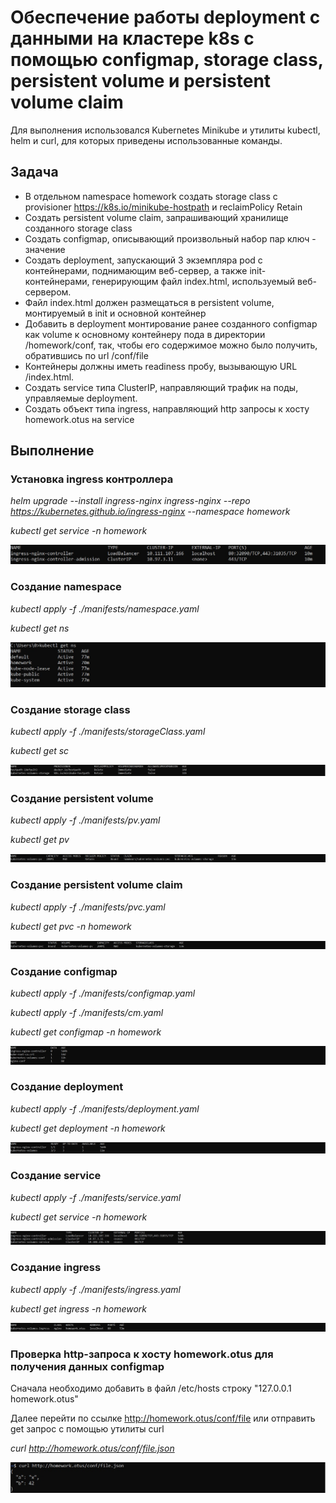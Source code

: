 # Обеспечение работы deployment с данными на кластере k8s с помощью configmap, storage class, persistent volume и persistent volume claim

Для выполнения использовался Kubernetes Minikube и утилиты kubectl, helm и curl, для которых приведены использованные команды.

## Задача 
- В отдельном namespace homework создать storage сlass с provisioner https://k8s.io/minikube-hostpath и reclaimPolicy Retain
- Создать persistent volume claim, запрашивающий хранилище созданного storage сlass
- Создать configmap, описывающий произвольный набор пар ключ - значение
- Создать deployment, запускающий 3 экземпляра pod c контейнерами, поднимающим веб-сервер, а также init-контейнерами, генерирующим файл index.html, используемый веб-сервером.
- Файл index.html должен размещаться в persistent volume, монтируемый в init и основной контейнер
- Добавить в deployment монтирование ранее созданного configmap как volume к основному контейнеру пода в директории /homework/conf, так, чтобы его содержимое можно было получить, обратившись по url /conf/file
- Контейнеры должны иметь readiness пробу, вызывающую URL /index.html.
- Создать service типа ClusterIP, направляющий трафик на поды, управляемые deployment.
- Создать объект типа ingress, направляющий http запросы к хосту homework.otus на service 

## Выполнение 
### Установка ingress контроллера
*helm upgrade --install ingress-nginx ingress-nginx --repo https://kubernetes.github.io/ingress-nginx --namespace homework*

*kubectl get service -n homework*

![screenshot](images/ingress-controller.jpg)

### Создание namespace
*kubectl apply -f ./manifests/namespace.yaml*

*kubectl get ns*

![screenshot](images/namespaces.jpg)

### Создание storage class
*kubectl apply -f ./manifests/storageClass.yaml*

*kubectl get sc*

![screenshot](images/storageclass.jpg)

### Создание persistent volume
*kubectl apply -f ./manifests/pv.yaml*

*kubectl get pv*

![screenshot](images/pv.jpg)

### Создание persistent volume claim
*kubectl apply -f ./manifests/pvc.yaml*

*kubectl get pvc -n homework*

![screenshot](images/pvc.jpg)

### Создание configmap
*kubectl apply -f ./manifests/configmap.yaml*

*kubectl apply -f ./manifests/cm.yaml*

*kubectl get configmap -n homework*

![screenshot](images/configmap.jpg)

### Создание deployment
*kubectl apply -f ./manifests/deployment.yaml*

*kubectl get deployment -n homework*

![screenshot](images/deployment.jpg)

### Создание service
*kubectl apply -f ./manifests/service.yaml*

*kubectl get service -n homework*

![screenshot](images/service.jpg)

### Создание ingress
*kubectl apply -f ./manifests/ingress.yaml*

*kubectl get ingress -n homework*

![screenshot](images/ingress.jpg)

### Проверка http-запроса к хосту homework.otus для получения данных configmap

Сначала необходимо добавить в файл /etc/hosts строку "127.0.0.1 homework.otus"

Далее перейти по ссылке http://homework.otus/conf/file или отправить get запрос с помощью утилиты curl

*curl http://homework.otus/conf/file.json*

![screenshot](images/response.jpg)
